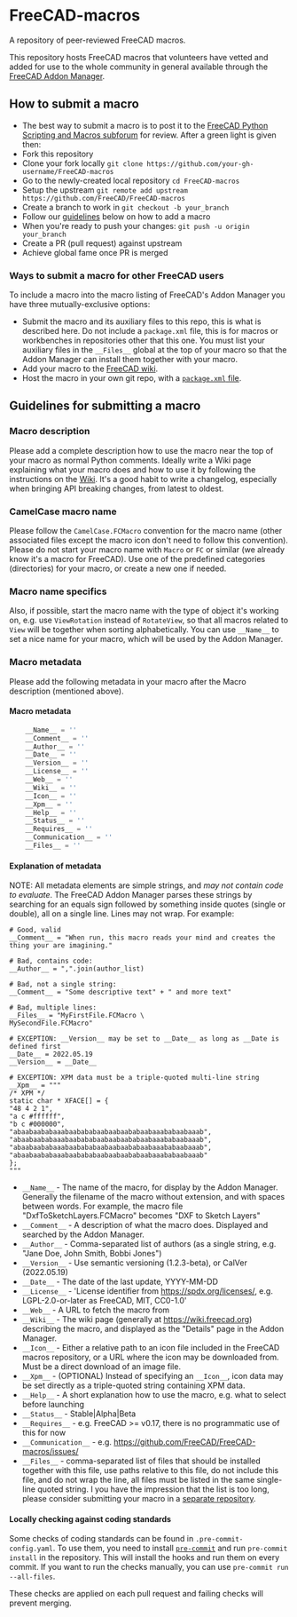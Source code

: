 # FreeCAD-macros

A repository of peer-reviewed FreeCAD macros.

This repository hosts FreeCAD macros that volunteers have vetted and added for use to the whole community in general available through the [FreeCAD Addon Manager](https://www.freecadweb.org/wiki/AddonManager).

## How to submit a macro

- The best way to submit a macro is to post it to the [FreeCAD Python Scripting and Macros subforum](https://forum.freecadweb.org/viewforum.php?f=22) for review.
  After a green light is given then:
- Fork this repository
- Clone your fork locally `git clone https://github.com/your-gh-username/FreeCAD-macros`
- Go to the newly-created local repository `cd FreeCAD-macros`
- Setup the upstream `git remote add upstream https://github.com/FreeCAD/FreeCAD-macros`
- Create a branch to work in `git checkout -b your_branch`
- Follow our [guidelines](https://github.com/FreeCAD/FreeCAD-macros#guidelines-for-submitting-a-macro) below on how to add a macro
- When you're ready to push your changes: `git push -u origin your_branch`
- Create a PR (pull request) against upstream
- Achieve global fame once PR is merged

### Ways to submit a macro for other FreeCAD users

To include a macro into the macro listing of FreeCAD's Addon Manager you have three mutually-exclusive options:

- Submit the macro and its auxiliary files to this repo, this is what is described here.
  Do not include a `package.xml` file, this is for macros or workbenches in repositories other that this one.
  You must list your auxiliary files in the `__Files__` global at the top of your macro so that the Addon Manager can install them together with your macro.
- Add your macro to the [FreeCAD wiki](https://wiki.freecad.org/Macros_recipes).
- Host the macro in your own git repo, with a [`package.xml` file](https://wiki.freecad.org/Package_Metadata).

## Guidelines for submitting a macro

### Macro description

Please add a complete description how to use the macro near the top of your macro as normal Python comments.
Ideally write a Wiki page explaining what your macro does and how to use it by following the instructions on the [Wiki](https://wiki.freecadweb.org/Macro_documentation).
It's a good habit to write a changelog, especially when bringing API breaking changes, from latest to oldest.

### CamelCase macro name

Please follow the `CamelCase.FCMacro` convention for the macro name (other associated files except the macro icon don't need to follow this convention).
Please do not start your macro name with `Macro` or `FC` or similar (we already know it's a macro for FreeCAD).
Use one of the predefined categories (directories) for your macro, or create a new one if needed.

### Macro name specifics

Also, if possible, start the macro name with the type of object it's working on, e.g. use `ViewRotation` instead of `RotateView`, so that all macros related to `View` will be together when sorting alphabetically.
You can use `__Name__` to set a nice name for your macro, which will be used by the Addon Manager.

### Macro metadata

Please add the following metadata in your macro after the Macro description (mentioned above).

#### Macro metadata

```python
    __Name__ = ''
    __Comment__ = ''
    __Author__ = ''
    __Date__ = ''
    __Version__ = ''
    __License__ = ''
    __Web__ = ''
    __Wiki__ = ''
    __Icon__ = ''
    __Xpm__ = ''
    __Help__ = ''
    __Status__ = ''
    __Requires__ = ''
    __Communication__ = ''
    __Files__ = ''
```

#### Explanation of metadata

NOTE: All metadata elements are simple strings, and *may not contain code to evaluate*.
The FreeCAD Addon Manager parses these strings by searching for an equals sign followed by something inside quotes (single or double), all on a single line.
Lines may not wrap.
For example:
```
# Good, valid
__Comment__ = "When run, this macro reads your mind and creates the thing your are imagining."

# Bad, contains code:
__Author__ = ",".join(author_list)

# Bad, not a single string:
__Comment__ = "Some descriptive text" + " and more text"

# Bad, multiple lines:
__Files__ = "MyFirstFile.FCMacro \
MySecondFile.FCMacro"

# EXCEPTION: __Version__ may be set to __Date__ as long as __Date is defined first
__Date__ = 2022.05.19
__Version__ = __Date__

# EXCEPTION: XPM data must be a triple-quoted multi-line string
__Xpm__ = """
/* XPM */
static char * XFACE[] = {
"48 4 2 1",
"a c #ffffff",
"b c #000000",
"abaabaababaaabaabababaabaabaababaabaaababaabaaab",
"abaabaababaaabaabababaabaabaababaabaaababaabaaab",
"abaabaababaaabaabababaabaabaababaabaaababaabaaab",
"abaabaababaaabaabababaabaabaababaabaaababaabaaab"
};
"""
```

* `__Name__` - The name of the macro, for display by the Addon Manager. Generally the filename of the macro without extension, and with spaces between words. For example, the macro file "DxfToSketchLayers.FCMacro" becomes "DXF to Sketch Layers"
* `__Comment__` - A description of what the macro does. Displayed and searched by the Addon Manager.
* `__Author__` -  Comma-separated list of authors (as a single string, e.g. "Jane Doe, John Smith, Bobbi Jones")
* `__Version__` - Use semantic versioning (1.2.3-beta), or CalVer (2022.05.19)
* `__Date__` - The date of the last update, YYYY-MM-DD
* `__License__` - 'License identifier from https://spdx.org/licenses/, e.g. LGPL-2.0-or-later as FreeCAD, MIT, CC0-1.0'
* `__Web__` - A URL to fetch the macro from
* `__Wiki__` - The wiki page (generally at https://wiki.freecad.org) describing the macro, and displayed as the "Details" page in the Addon Manager.
* `__Icon__` - Either a relative path to an icon file included in the FreeCAD macros repository, or a URL where the icon may be downloaded from. Must be a direct download of an image file.
* `__Xpm__` - (OPTIONAL) Instead of specifying an `__Icon__`, icon data may be set directly as a triple-quoted string containing XPM data.
* `__Help__` - A short explanation how to use the macro, e.g. what to select before launching
* `__Status__` - Stable|Alpha|Beta
* `__Requires__` - e.g. FreeCAD >= v0.17, there is no programmatic use of this for now
* `__Communication__` - e.g. https://github.com/FreeCAD/FreeCAD-macros/issues/
* `__Files__` - comma-separated list of files that should be installed together with this file, use paths relative to this file, do not include this file, and do not wrap the line, all files must be listed in the same single-line quoted string. I you have the impression that the list is too long, please consider submitting your macro in a [separate repository](https://wiki.freecad.org/Package_Metadata).

#### Locally checking against coding standards

Some checks of coding standards can be found in `.pre-commit-config.yaml`.
To use them, you need to install [`pre-commit`](https://pre-commit.com/) and run `pre-commit install` in the repository.
This will install the hooks and run them on every commit.
If you want to run the checks manually, you can use `pre-commit run --all-files`.

These checks are applied on each pull request and failing checks will prevent merging.
